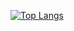 [![Top Langs](https://github-readme-stats.vercel.app/api/top-langs/?username=aureliancnx&layout=compact)](https://github.com/anuraghazra/github-readme-stats)
